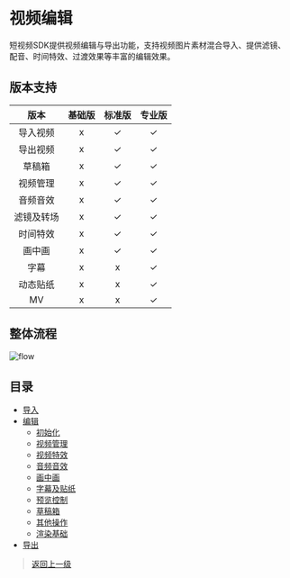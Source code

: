 
# 视频编辑

短视频SDK提供视频编辑与导出功能，支持视频图片素材混合导入、提供滤镜、配音、时间特效、过渡效果等丰富的编辑效果。


## 版本支持


|    版本    | 基础版 | 标准版 | 专业版 |
| :--------: | :----: | :----: | :----: |
|  导入视频  |   x    |   ✓    |   ✓    |
|  导出视频  |   x    |   ✓    |   ✓    |
|  草稿箱  |   x    |   ✓    |   ✓    |
|  视频管理  |   x    |   ✓    |   ✓    |
| 音频音效 |   x    |   ✓    |   ✓    |
| 滤镜及转场 |   x    |   ✓    |   ✓    |
|  时间特效  |   x    |   ✓    |   ✓    |
|   画中画   |   x    |     ✓   |   ✓    |
|    字幕    |   x    |   x    |   ✓    |
|  动态贴纸  |   x    |   x    |   ✓    |
|     MV     |   x    |   x    |   ✓    |

## 整体流程

![flow](https://alivc-demo-cms.alicdn.com/versionProduct/sourceCode/shortVideo/images/video_editor_flow.jpg)



## 目录

* [导入](导入.md)
* [编辑](编辑/README.md)
  * [初始化](编辑/初始化.md)
  * [视频管理](编辑/视频管理.md)
  * [视频特效](编辑/视频特效.md)
  * [音频音效](编辑/音频音效.md)
  * [画中画](编辑/画中画.md)
  * [字幕及贴纸](编辑/字幕及贴纸.md)
  * [预览控制](编辑/预览控制.md)
  * [草稿箱](编辑/草稿箱.md)
  * [其他操作](编辑/其他操作.md)
  * [渲染基础](编辑/渲染基础.md)
* [导出](导出.md)
>[返回上一级](../../README.md)